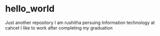 # hello_world
Just another repository
I am rushitha persuing Information technology at cahcet
I like to work after completing my graduation
